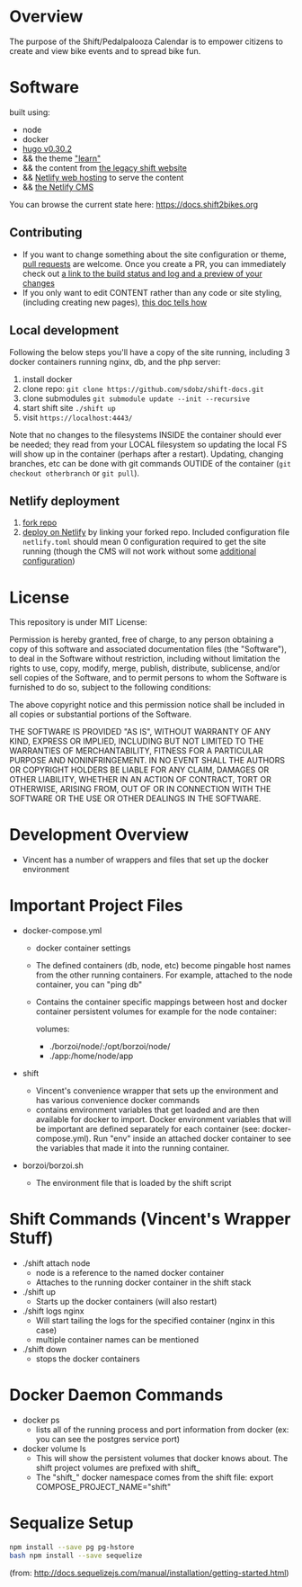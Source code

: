# Overview

The purpose of the Shift/Pedalpalooza Calendar is to empower citizens to create and view bike events and to spread bike fun.

# Software

built using:
- node
- docker
- [hugo v0.30.2](https://gohugo.io) 
- && the theme ["learn"](https://learn.netlify.com)
- && the content from [the legacy shift website](https://shift2bikes.org)
- && [Netlify web hosting](https://www.netlify.com) to serve the content
- && [the Netlify CMS](https://www.netlifycms.org)

You can browse the current state here:  https://docs.shift2bikes.org

## Contributing

- If you want to change something about the site configuration or theme, [pull requests](https://help.github.com/articles/creating-a-pull-request/) are welcome.  Once you create a PR, you can immediately check out [a link to the build status and log and a preview of your changes](https://app.netlify.com/sites/shift-docs/deploys)
- If you only want to edit CONTENT rather than any code or site styling, (including creating new pages), [this doc tells how](/UPDATING.md)

## Local development

Following the below steps you'll have a copy of the site running, including 3 docker containers running nginx, db, and the php server:

1. install docker
2. clone repo: `git clone https://github.com/sdobz/shift-docs.git`
3. clone submodules `git submodule update --init --recursive`
4. start shift site `./shift up`
5. visit `https://localhost:4443/`

Note that no changes to the filesystems INSIDE the container should ever be needed;  they read from your LOCAL filesystem so updating the local FS will show up in the container (perhaps after a restart).  Updating, changing branches, etc can be done with git commands OUTIDE of the container (`git checkout otherbranch` or `git pull`).


## Netlify deployment
1. [fork repo](https://help.github.com/articles/fork-a-repo/)
2. [deploy on Netlify](https://app.netlify.com/start) by linking your forked repo.  Included configuration file `netlify.toml` should mean 0 configuration required to get the site running (though the CMS will not work without some [additional configuration](https://www.netlifycms.org/docs/quick-start/#authentication))

# License

This repository is under MIT License:

Permission is hereby granted, free of charge, to any person obtaining a copy of this software and associated documentation files (the "Software"), to deal in the Software without restriction, including without limitation the rights to use, copy, modify, merge, publish, distribute, sublicense, and/or sell copies of the Software, and to permit persons to whom the Software is furnished to do so, subject to the following conditions:

The above copyright notice and this permission notice shall be included in all copies or substantial portions of the Software.

THE SOFTWARE IS PROVIDED "AS IS", WITHOUT WARRANTY OF ANY KIND, EXPRESS OR IMPLIED, INCLUDING BUT NOT LIMITED TO THE WARRANTIES OF MERCHANTABILITY, FITNESS FOR A PARTICULAR PURPOSE AND NONINFRINGEMENT. IN NO EVENT SHALL THE AUTHORS OR COPYRIGHT HOLDERS BE LIABLE FOR ANY CLAIM, DAMAGES OR OTHER LIABILITY, WHETHER IN AN ACTION OF CONTRACT, TORT OR OTHERWISE, ARISING FROM, OUT OF OR IN CONNECTION WITH THE SOFTWARE OR THE USE OR OTHER DEALINGS IN THE SOFTWARE.


# Development Overview

* Vincent has a number of wrappers and files that set up the docker environment


# Important Project Files

* docker-compose.yml
  * docker container settings
  * The defined containers (db, node, etc) become pingable host names from the other running containers.  For example, attached to the node container, you can "ping db"
  * Contains the container specific mappings between host and docker container persistent volumes for example for the node container:

    volumes:
      - ./borzoi/node/:/opt/borzoi/node/
      - ./app:/home/node/app

* shift
  * Vincent's convenience wrapper that sets up the environment and has various convenience docker commands
  * contains environment variables that get loaded and are then available for docker to import.  Docker environment variables that will be important are defined separately for each container (see: docker-compose.yml).  Run "env" inside an attached docker container to see the variables that made it into the running container.

* borzoi/borzoi.sh
  * The environment file that is loaded by the shift script 


# Shift Commands (Vincent's Wrapper Stuff)

* ./shift attach node 
  * node is a reference to the named docker container
  * Attaches to the running docker container in the shift stack
* ./shift up
  * Starts up the docker containers (will also restart)
* ./shift logs nginx
  * Will start tailing the logs for the specified container (nginx in this case)
  * multiple container names can be mentioned
* ./shift down
  * stops the docker containers

# Docker Daemon Commands

* docker ps
  * lists all of the running process and port information from docker (ex: you can see the postgres service port)
* docker volume ls  
  * This will show the persistent volumes that docker knows about. The shift project volumes are prefixed with shift_
  * The "shift_" docker namespace comes from the shift file: export COMPOSE_PROJECT_NAME="shift"

# Sequalize Setup

```bash 
npm install --save pg pg-hstore
bash npm install --save sequelize
```
(from: http://docs.sequelizejs.com/manual/installation/getting-started.html)







